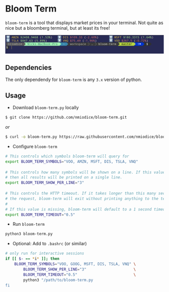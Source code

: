 # Bloom Term

`bloom-term` is a tool that displays market prices in your terminal. Not quite as nice but a bloomberg terminal, but at least its free!

![bloom-term-demo](./.images/demo.png)

## Dependencies

The only dependendy for `bloom-term` is any `3.x` version of python.

## Usage

- Download `bloom-term.py` locally

```bash
$ git clone https://github.com/nmiodice/bloom-term.git
```

*or*

```bash
$ curl -o bloom-term.py https://raw.githubusercontent.com/nmiodice/bloom-term/master/bloom-term.py
```

- Configure `bloom-term`

```bash
# This controls which symbols bloom-term will query for
export BLOOM_TERM_SYMBOLS="VOO, AMZN, MSFT, DIS, TSLA, VNQ"

# This controls how many symbols will be shown on a line. If this value is missing or set to -1,
# then all results will be printed on a single line.
export BLOOM_TERM_SHOW_PER_LINE="3"

# This controls the HTTP timeout. If it takes longer than this many seconds to complete
# the request, bloom-term will exit without printing anything to the terminal
#
# If this value is missing, bloom-term will default to a 1 second timeout
export BLOOM_TERM_TIMEOUT="0.5"
```

- Run `bloom-term`

```bash
python3 bloom-term.py
```

- Optional: Add to `.bashrc` (or similar)

```bash
# only run for interactive sessions
if [[ $- == *i* ]]; then
    BLOOM_TERM_SYMBOLS="VOO, GOOG, MSFT, DIS, TSLA, VNQ" \
        BLOOM_TERM_SHOW_PER_LINE="3"                     \
        BLOOM_TERM_TIMEOUT="0.5"                         \
        python3 "/path/to/bloom-term.py
fi
```

